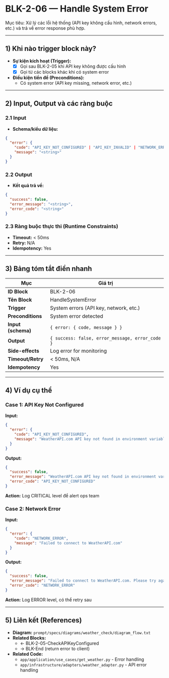 # BLK-2-06 — Handle System Error

Mục tiêu: Xử lý các lỗi hệ thống (API key không cấu hình, network errors, etc.) và trả về error response phù hợp.

---

## 1) Khi nào trigger block này?

- **Sự kiện kích hoạt (Trigger):**
  - [x] Gọi sau BLK-2-05 khi API key không được cấu hình
  - [x] Gọi từ các blocks khác khi có system error

- **Điều kiện tiền đề (Preconditions):**
  - Có system error (API key missing, network error, etc.)

---

## 2) Input, Output và các ràng buộc

### 2.1 Input
- **Schema/kiểu dữ liệu:**
```json
{
  "error": {
    "code": "API_KEY_NOT_CONFIGURED" | "API_KEY_INVALID" | "NETWORK_ERROR" | "SYSTEM_ERROR",
    "message": "<string>"
  }
}
```

### 2.2 Output
- **Kết quả trả về:**
```json
{
  "success": false,
  "error_message": "<string>",
  "error_code": "<string>"
}
```

### 2.3 Ràng buộc thực thi (Runtime Constraints)
- **Timeout:** < 50ms
- **Retry:** N/A
- **Idempotency:** Yes

---

## 3) Bảng tóm tắt điền nhanh
| Mục | Giá trị |
|---|---|
| **ID Block** | BLK-2-06 |
| **Tên Block** | HandleSystemError |
| **Trigger** | System errors (API key, network, etc.) |
| **Preconditions** | System error detected |
| **Input (schema)** | `{ error: { code, message } }` |
| **Output** | `{ success: false, error_message, error_code }` |
| **Side-effects** | Log error for monitoring |
| **Timeout/Retry** | < 50ms, N/A |
| **Idempotency** | Yes |

---

## 4) Ví dụ cụ thể

### Case 1: API Key Not Configured
**Input:**
```json
{
  "error": {
    "code": "API_KEY_NOT_CONFIGURED",
    "message": "WeatherAPI.com API key not found in environment variable WEATHERAPI_API_KEY"
  }
}
```

**Output:**
```json
{
  "success": false,
  "error_message": "WeatherAPI.com API key not found in environment variable WEATHERAPI_API_KEY",
  "error_code": "API_KEY_NOT_CONFIGURED"
}
```

**Action:** Log CRITICAL level để alert ops team

### Case 2: Network Error
**Input:**
```json
{
  "error": {
    "code": "NETWORK_ERROR",
    "message": "Failed to connect to WeatherAPI.com"
  }
}
```

**Output:**
```json
{
  "success": false,
  "error_message": "Failed to connect to WeatherAPI.com. Please try again later.",
  "error_code": "NETWORK_ERROR"
}
```

**Action:** Log ERROR level, có thể retry sau

---

## 5) Liên kết (References)
- **Diagram:** `prompt/specs/diagrams/weather_check/diagram_flow.txt`
- **Related Blocks:**
  - ← BLK-2-05-CheckAPIKeyConfigured
  - → BLK-End (return error to client)
- **Related Code:**
  - `app/application/use_cases/get_weather.py` - Error handling
  - `app/infrastructure/adapters/weather_adapter.py` - API error handling




